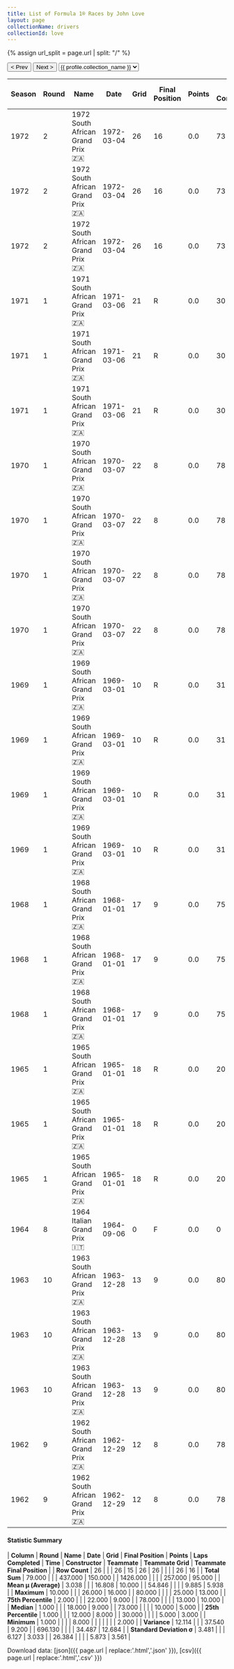 ```yaml
---
title: List of Formula 1® Races by John Love
layout: page
collectionName: drivers
collectionId: love
---
```


{% assign url_split = page.url | split: "/" %}
<div id="collection-navigation">
<button onclick="selector.options[selector.selectedIndex-1].value && (window.location = selector.options[selector.selectedIndex-1].value);">&lt; Prev</button>
<button onclick="selector.options[selector.selectedIndex+1].value && (window.location = selector.options[selector.selectedIndex+1].value);">Next &gt;</button>
<select id="selector" onchange="this.options[this.selectedIndex].value && (window.location = this.options[this.selectedIndex].value);">
  {% for collectionId in site.data[page.collectionName].refs %}
    {% if collectionId == page.collectionId %}
      {% assign selected = "selected" %}
    {% else %}
      {% assign selected = "" %}
    {% endif %}
    {% assign profile = site.data[page.collectionName][collectionId].profile %}
    <option value="/f1/{{ page.collectionName }}/{{ collectionId }}/{{ url_split[4] }}" {{ selected }}>{{ profile.collection_name }}</option>
  {% endfor %}
</select>
</div>

| Season | Round | Name | Date | Grid | Final Position | Points | Laps Completed | Time | Constructor | Teammate | Teammate Grid | Teammate Final Position |
|--|--|--|--|--|--|--|--|--|--|--|--|--|
| 1972 | 2 | 1972 South African Grand Prix 🇿🇦 | 1972-03-04 | 26 | 16 | 0.0 | 73 |   | Surtees 🇬🇧 | [Andrea de Adamich 🇮🇹](/f1/drivers/adamich) | 20 | N |
| 1972 | 2 | 1972 South African Grand Prix 🇿🇦 | 1972-03-04 | 26 | 16 | 0.0 | 73 |   | Surtees 🇬🇧 | [Mike Hailwood 🇬🇧](/f1/drivers/hailwood) | 4 | R |
| 1972 | 2 | 1972 South African Grand Prix 🇿🇦 | 1972-03-04 | 26 | 16 | 0.0 | 73 |   | Surtees 🇬🇧 | [Tim Schenken 🇦🇺](/f1/drivers/schenken) | 10 | R |
| 1971 | 1 | 1971 South African Grand Prix 🇿🇦 | 1971-03-06 | 21 | R | 0.0 | 30 |   | March-Ford 🇬🇧 | [Ronnie Peterson 🇸🇪](/f1/drivers/peterson) | 13 | 10 |
| 1971 | 1 | 1971 South African Grand Prix 🇿🇦 | 1971-03-06 | 21 | R | 0.0 | 30 |   | March-Ford 🇬🇧 | [Henri Pescarolo 🇫🇷](/f1/drivers/pescarolo) | 18 | 11 |
| 1971 | 1 | 1971 South African Grand Prix 🇿🇦 | 1971-03-06 | 21 | R | 0.0 | 30 |   | March-Ford 🇬🇧 | [Alex Soler-Roig 🇪🇸](/f1/drivers/roig) | 25 | R |
| 1970 | 1 | 1970 South African Grand Prix 🇿🇦 | 1970-03-07 | 22 | 8 | 0.0 | 78 |   | Team Lotus 🇬🇧 | [John Miles 🇬🇧](/f1/drivers/miles) | 14 | 5 |
| 1970 | 1 | 1970 South African Grand Prix 🇿🇦 | 1970-03-07 | 22 | 8 | 0.0 | 78 |   | Team Lotus 🇬🇧 | [Graham Hill 🇬🇧](/f1/drivers/hill) | 19 | 6 |
| 1970 | 1 | 1970 South African Grand Prix 🇿🇦 | 1970-03-07 | 22 | 8 | 0.0 | 78 |   | Team Lotus 🇬🇧 | [Dave Charlton 🇿🇦](/f1/drivers/charlton) | 13 | 12 |
| 1970 | 1 | 1970 South African Grand Prix 🇿🇦 | 1970-03-07 | 22 | 8 | 0.0 | 78 |   | Team Lotus 🇬🇧 | [Jochen Rindt 🇦🇹](/f1/drivers/rindt) | 4 | 13 |
| 1969 | 1 | 1969 South African Grand Prix 🇿🇦 | 1969-03-01 | 10 | R | 0.0 | 31 |   | Lotus-Ford 🇬🇧 | [Graham Hill 🇬🇧](/f1/drivers/hill) | 7 | 2 |
| 1969 | 1 | 1969 South African Grand Prix 🇿🇦 | 1969-03-01 | 10 | R | 0.0 | 31 |   | Lotus-Ford 🇬🇧 | [Jo Siffert 🇨🇭](/f1/drivers/siffert) | 12 | 4 |
| 1969 | 1 | 1969 South African Grand Prix 🇿🇦 | 1969-03-01 | 10 | R | 0.0 | 31 |   | Lotus-Ford 🇬🇧 | [Jochen Rindt 🇦🇹](/f1/drivers/rindt) | 2 | R |
| 1969 | 1 | 1969 South African Grand Prix 🇿🇦 | 1969-03-01 | 10 | R | 0.0 | 31 |   | Lotus-Ford 🇬🇧 | [Mario Andretti 🇺🇸](/f1/drivers/mario_andretti) | 6 | R |
| 1968 | 1 | 1968 South African Grand Prix 🇿🇦 | 1968-01-01 | 17 | 9 | 0.0 | 75 |   | Brabham-Repco 🇬🇧 | [Jochen Rindt 🇦🇹](/f1/drivers/rindt) | 4 | 3 |
| 1968 | 1 | 1968 South African Grand Prix 🇿🇦 | 1968-01-01 | 17 | 9 | 0.0 | 75 |   | Brabham-Repco 🇬🇧 | [Jack Brabham 🇦🇺](/f1/drivers/jack_brabham) | 5 | R |
| 1968 | 1 | 1968 South African Grand Prix 🇿🇦 | 1968-01-01 | 17 | 9 | 0.0 | 75 |   | Brabham-Repco 🇬🇧 | [Dave Charlton 🇿🇦](/f1/drivers/charlton) | 14 | R |
| 1965 | 1 | 1965 South African Grand Prix 🇿🇦 | 1965-01-01 | 18 | R | 0.0 | 20 |   | Cooper-Climax 🇬🇧 | [Bruce McLaren 🇳🇿](/f1/drivers/mclaren) | 8 | 5 |
| 1965 | 1 | 1965 South African Grand Prix 🇿🇦 | 1965-01-01 | 18 | R | 0.0 | 20 |   | Cooper-Climax 🇬🇧 | [Jochen Rindt 🇦🇹](/f1/drivers/rindt) | 10 | R |
| 1965 | 1 | 1965 South African Grand Prix 🇿🇦 | 1965-01-01 | 18 | R | 0.0 | 20 |   | Cooper-Climax 🇬🇧 | [Alex Blignaut 🇿🇦](/f1/drivers/blignaut) | 0 | W |
| 1964 | 8 | 1964 Italian Grand Prix 🇮🇹 | 1964-09-06 | 0 | F | 0.0 | 0 |   | Cooper-Climax 🇬🇧 | [Bruce McLaren 🇳🇿](/f1/drivers/mclaren) | 5 | 2 |
| 1963 | 10 | 1963 South African Grand Prix 🇿🇦 | 1963-12-28 | 13 | 9 | 0.0 | 80 |   | Cooper-Climax 🇬🇧 | [Bruce McLaren 🇳🇿](/f1/drivers/mclaren) | 9 | 4 |
| 1963 | 10 | 1963 South African Grand Prix 🇿🇦 | 1963-12-28 | 13 | 9 | 0.0 | 80 |   | Cooper-Climax 🇬🇧 | [Jo Bonnier 🇸🇪](/f1/drivers/bonnier) | 11 | 6 |
| 1963 | 10 | 1963 South African Grand Prix 🇿🇦 | 1963-12-28 | 13 | 9 | 0.0 | 80 |   | Cooper-Climax 🇬🇧 | [Tony Maggs 🇿🇦](/f1/drivers/maggs) | 10 | 7 |
| 1962 | 9 | 1962 South African Grand Prix 🇿🇦 | 1962-12-29 | 12 | 8 | 0.0 | 78 |   | Cooper-Climax 🇬🇧 | [Bruce McLaren 🇳🇿](/f1/drivers/mclaren) | 8 | 2 |
| 1962 | 9 | 1962 South African Grand Prix 🇿🇦 | 1962-12-29 | 12 | 8 | 0.0 | 78 |   | Cooper-Climax 🇬🇧 | [Tony Maggs 🇿🇦](/f1/drivers/maggs) | 6 | 3 |

#### Statistic Summary

| **Column** | **Round** | **Name** | **Date** | **Grid** | **Final Position** | **Points** | **Laps Completed** | **Time** | **Constructor** | **Teammate** | **Teammate Grid** | **Teammate Final Position** |
| **Row Count** | 26 |  |  | 26 | 15 | 26 | 26 |  |  |  | 26 | 16 |
| **Total Sum** | 79.000 |  |  | 437.000 | 150.000 |  | 1426.000 |  |  |  | 257.000 | 95.000 |
| **Mean μ (Average)** | 3.038 |  |  | 16.808 | 10.000 |  | 54.846 |  |  |  | 9.885 | 5.938 |
| **Maximum** | 10.000 |  |  | 26.000 | 16.000 |  | 80.000 |  |  |  | 25.000 | 13.000 |
| **75th Percentile** | 2.000 |  |  | 22.000 | 9.000 |  | 78.000 |  |  |  | 13.000 | 10.000 |
| **Median** | 1.000 |  |  | 18.000 | 9.000 |  | 73.000 |  |  |  | 10.000 | 5.000 |
| **25th Percentile** | 1.000 |  |  | 12.000 | 8.000 |  | 30.000 |  |  |  | 5.000 | 3.000 |
| **Minimum** | 1.000 |  |  |  | 8.000 |  |  |  |  |  |  | 2.000 |
| **Variance** | 12.114 |  |  | 37.540 | 9.200 |  | 696.130 |  |  |  | 34.487 | 12.684 |
| **Standard Deviation σ** | 3.481 |  |  | 6.127 | 3.033 |  | 26.384 |  |  |  | 5.873 | 3.561 |

Download data: [json]({{ page.url | replace:'.html','.json' }}), [csv]({{ page.url | replace:'.html','.csv' }})
